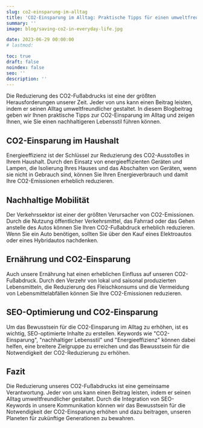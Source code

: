 ```yaml
---
slug: co2-einsparung-im-alltag
title: 'CO2-Einsparung im Alltag: Praktische Tipps für einen umweltfreundlicheren Lebensstil'
summary: ''
image: blog/saving-co2-in-everyday-life.jpg

date: 2023-06-29 00:00:00
# lastmod: 

toc: true
draft: false
noindex: false
seo: ''
description: ''
---
```

Die Reduzierung des CO2-Fußabdrucks ist eine der größten Herausforderungen unserer Zeit. Jeder von uns kann einen Beitrag leisten, indem er seinen Alltag umweltfreundlicher gestaltet. In diesem Blogbeitrag geben wir Ihnen praktische Tipps zur CO2-Einsparung im Alltag und zeigen Ihnen, wie Sie einen nachhaltigeren Lebensstil führen können.

## CO2-Einsparung im Haushalt

Energieeffizienz ist der Schlüssel zur Reduzierung des CO2-Ausstoßes in Ihrem Haushalt. Durch den Einsatz von energieeffizienten Geräten und Lampen, die Isolierung Ihres Hauses und das Abschalten von Geräten, wenn sie nicht in Gebrauch sind, können Sie Ihren Energieverbrauch und damit Ihre CO2-Emissionen erheblich reduzieren.

## Nachhaltige Mobilität

Der Verkehrssektor ist einer der größten Verursacher von CO2-Emissionen. Durch die Nutzung öffentlicher Verkehrsmittel, das Fahrrad oder das Gehen anstelle des Autos können Sie Ihren CO2-Fußabdruck erheblich reduzieren. Wenn Sie ein Auto benötigen, sollten Sie über den Kauf eines Elektroautos oder eines Hybridautos nachdenken.

## Ernährung und CO2-Einsparung

Auch unsere Ernährung hat einen erheblichen Einfluss auf unseren CO2-Fußabdruck. Durch den Verzehr von lokal und saisonal produzierten Lebensmitteln, die Reduzierung des Fleischkonsums und die Vermeidung von Lebensmittelabfällen können Sie Ihre CO2-Emissionen reduzieren.

## SEO-Optimierung und CO2-Einsparung

Um das Bewusstsein für die CO2-Einsparung im Alltag zu erhöhen, ist es wichtig, SEO-optimierte Inhalte zu erstellen. Keywords wie "CO2-Einsparung", "nachhaltiger Lebensstil" und "Energieeffizienz" können dabei helfen, eine breitere Zielgruppe zu erreichen und das Bewusstsein für die Notwendigkeit der CO2-Reduzierung zu erhöhen.

## Fazit

Die Reduzierung unseres CO2-Fußabdrucks ist eine gemeinsame Verantwortung. Jeder von uns kann einen Beitrag leisten, indem er seinen Alltag umweltfreundlicher gestaltet. Durch die Integration von SEO-Keywords in unsere Kommunikation können wir das Bewusstsein für die Notwendigkeit der CO2-Einsparung erhöhen und dazu beitragen, unseren Planeten für zukünftige Generationen zu bewahren.
